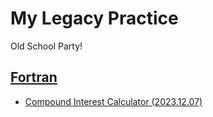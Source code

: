# My Legacy Practice

  Old School Party!


## [Fortran](/Fortran/)

  - [Compound Interest Calculator (2023.12.07)](/Fortran/CompoundInterestCalculator/README.md#compound-interest-calculator-20231207)
